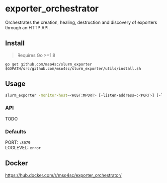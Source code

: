 # exporter_orchestrator

Orchestrates the creation, healing, destruction and discovery of exporters through an HTTP API.

## Install

> Requires Go >=1.8

```
go get github.com/mso4sc/slurm_exporter
$GOPATH/src/github.com/mso4sc/slurm_exporter/utils/install.sh
```

## Usage

```bash
slurm_exporter -monitor-host=<HOST:MPORT> [-listen-address=:<PORT>] [-log.level=<LOGLEVEL>]
```
### API

TODO  

### Defaults

PORT: `:8079`  
LOGLEVEL: `error`  

## Docker

https://hub.docker.com/r/mso4sc/exporter_orchestrator/  
